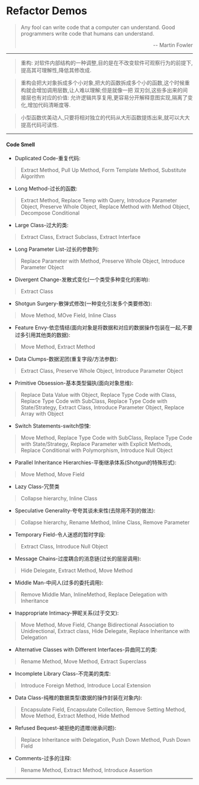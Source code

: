 # Refactor Demos
> Any fool can write code that a computer can understand. 
Good programmers write code that humans can understand.
> <p align=right>-- Martin Fowler</p>
---

> 重构: 对软件内部结构的一种调整,目的是在不改变软件可观察行为的前提下,提高其可理解性,降低其修改成.

> 重构会把大对象拆成多个小对象,把大的函数拆成多个小的函数,这个时候重构就会增加调用层数,让人难以理解;但是就像一把
> 双刃剑,这些多出来的间接层也有对应的价值: 允许逻辑共享复用,更容易分开解释意图实现,隔离了变化,增加代码清晰度等.

> 小型函数优美动人,只要将相对独立的代码从大形函数提炼出来,就可以大大提高代码可读性.
---

#### Code Smell
- Duplicated Code-重复代码: 
> Extract Method, Pull Up Method, Form Template Method, Substitute Algorithm

- Long Method-过长的函数:
> Extract Method, Replace Temp with Query, Introduce Parameter Object, Preserve Whole Object, 
> Replace Method with Method Object, Decompose Conditional

- Large Class-过大的类:
> Extract Class, Extract Subclass, Extract Interface

- Long Parameter List-过长的参数列:
> Replace Parameter with Method, Preserve Whole Object, Introduce Parameter Object

- Divergent Change-发散式变化(一个类受多种变化的影响):
> Extract Class 

- Shotgun Surgery-散弹式修改(一种变化引发多个类要修改):
> Move Method, MOve Field, Inline Class

- Feature Envy-依恋情结(面向对象是将数据和对应的数据操作包装在一起,不要过多引用其他类的数据):
> Move Method, Extract Method

- Data Clumps-数据泥团(重复字段/方法参数):
> Extract Class, Preserve Whole Object, Introduce Parameter Object

- Primitive Obsession-基本类型偏执(面向对象思维):
> Replace Data Value with Object, Replace Type Code with Class, Replace Type Code with SubClass, 
> Replace Type Code with State/Strategy, Extract Class, Introduce Parameter Object, Replace Array with Object 

- Switch Statements-switch惊悚:
> Move Method, Replace Type Code with SubClass, Replace Type Code with State/Strategy,
> Replace Parameter with Explicit Methods, Replace Conditional with Polymorphism, Introduce Null Object

- Parallel Inheritance Hierarchies-平衡继承体系(Shotgun的特殊形式):
> Move Method, Move Field

- Lazy Class-冗赘类
> Collapse hierarchy, Inline Class

- Speculative Generality-夸夸其谈未来性(去除用不到的做法):
> Collapse hierarchy, Rename Method, Inline Class, Remove Parameter

- Temporary Field-令人迷惑的暂时字段:
> Extract Class, Introduce Null Object

- Message Chains-过度耦合的消息链(过长的层层调用):
> Hide Delegate, Extract Method, Move Method

- Middle Man-中间人(过多的委托调用):
> Remove Middle Man, InlineMethod, Replace Delegation with Inheritance

- Inappropriate Intimacy-狎昵关系(过于交叉):
> Move Method, Move Field, Change Bidirectional Association to Unidirectional, Extract class, 
> Hide Delegate, Replace Inheritance with Delegation

- Alternative Classes with Different Interfaces-异曲同工的类:
> Rename Method, Move Method, Extract Superclass

- Incomplete Library Class-不完美的类库:
> Introduce Foreign Method, Introduce Local Extension

- Data Class-纯稚的数据类型(数据的操作封装在对象内):
> Encapsulate Field, Encapsulate Collection, Remove Setting Method, Move Method, Extract Method, Hide Method 

- Refused Bequest-被拒绝的遗赠(继承问题):
> Replace Inheritance with Delegation, Push Down Method, Push Down Field

- Comments-过多的注释:
> Rename Method, Extract Method, Introduce Assertion
---









